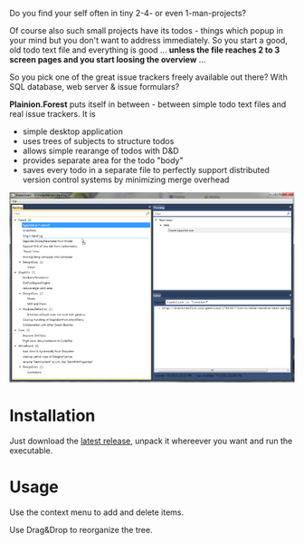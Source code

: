 
Do you find your self often in tiny 2-4- or even 1-man-projects?

Of course also such small projects have its todos - things which popup in your mind but you don't want to
address immediately. So you start a good, old todo text file and everything is good ... **unless the file 
reaches 2 to 3 screen pages and you start loosing the overview** ...

So you pick one of the great issue trackers freely available out there? With SQL database, web server & issue formulars?

**Plainion.Forest** puts itself in between - between simple todo text files and real issue trackers.
It is

- simple desktop application
- uses trees of subjects to structure todos
- allows simple rearange of todos with D&D
- provides separate area for the todo "body"
- saves every todo in a separate file to perfectly support distributed version control systems by
  minimizing merge overhead


![](doc/Screenshots/Overview.png)


# Installation

Just download the [latest release](https://github.com/plainionist/Plainion.Forest/releases), unpack it whereever you want and run the executable. 

# Usage

Use the context menu to add and delete items.

Use Drag&Drop to reorganize the tree.